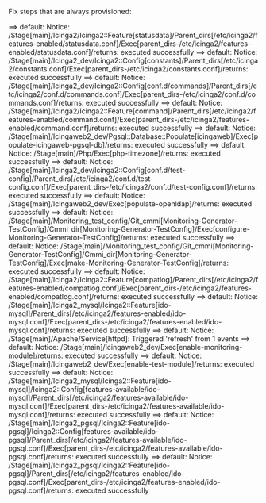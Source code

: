 Fix steps that are always provisioned:

==> default: Notice: /Stage[main]/Icinga2/Icinga2::Feature[statusdata]/Parent_dirs[/etc/icinga2/features-enabled/statusdata.conf]/Exec[parent_dirs-/etc/icinga2/features-enabled/statusdata.conf]/returns: executed successfully
==> default: Notice: /Stage[main]/Icinga2_dev/Icinga2::Config[constants]/Parent_dirs[/etc/icinga2/constants.conf]/Exec[parent_dirs-/etc/icinga2/constants.conf]/returns: executed successfully
==> default: Notice: /Stage[main]/Icinga2_dev/Icinga2::Config[conf.d/commands]/Parent_dirs[/etc/icinga2/conf.d/commands.conf]/Exec[parent_dirs-/etc/icinga2/conf.d/commands.conf]/returns: executed successfully
==> default: Notice: /Stage[main]/Icinga2/Icinga2::Feature[command]/Parent_dirs[/etc/icinga2/features-enabled/command.conf]/Exec[parent_dirs-/etc/icinga2/features-enabled/command.conf]/returns: executed successfully
==> default: Notice: /Stage[main]/Icingaweb2_dev/Pgsql::Database::Populate[icingaweb]/Exec[populate-icingaweb-pgsql-db]/returns: executed successfully
==> default: Notice: /Stage[main]/Php/Exec[php-timezone]/returns: executed successfully
==> default: Notice: /Stage[main]/Icinga2_dev/Icinga2::Config[conf.d/test-config]/Parent_dirs[/etc/icinga2/conf.d/test-config.conf]/Exec[parent_dirs-/etc/icinga2/conf.d/test-config.conf]/returns: executed successfully
==> default: Notice: /Stage[main]/Icingaweb2_dev/Exec[populate-openldap]/returns: executed successfully
==> default: Notice: /Stage[main]/Monitoring_test_config/Git_cmmi[Monitoring-Generator-TestConfig]/Cmmi_dir[Monitoring-Generator-TestConfig]/Exec[configure-Monitoring-Generator-TestConfig]/returns: executed successfully
==> default: Notice: /Stage[main]/Monitoring_test_config/Git_cmmi[Monitoring-Generator-TestConfig]/Cmmi_dir[Monitoring-Generator-TestConfig]/Exec[make-Monitoring-Generator-TestConfig]/returns: executed successfully
==> default: Notice: /Stage[main]/Icinga2/Icinga2::Feature[compatlog]/Parent_dirs[/etc/icinga2/features-enabled/compatlog.conf]/Exec[parent_dirs-/etc/icinga2/features-enabled/compatlog.conf]/returns: executed successfully
==> default: Notice: /Stage[main]/Icinga2_mysql/Icinga2::Feature[ido-mysql]/Parent_dirs[/etc/icinga2/features-enabled/ido-mysql.conf]/Exec[parent_dirs-/etc/icinga2/features-enabled/ido-mysql.conf]/returns: executed successfully
==> default: Notice: /Stage[main]/Apache/Service[httpd]: Triggered 'refresh' from 1 events
==> default: Notice: /Stage[main]/Icingaweb2_dev/Exec[enable-monitoring-module]/returns: executed successfully
==> default: Notice: /Stage[main]/Icingaweb2_dev/Exec[enable-test-module]/returns: executed successfully
==> default: Notice: /Stage[main]/Icinga2_mysql/Icinga2::Feature[ido-mysql]/Icinga2::Config[features-available/ido-mysql]/Parent_dirs[/etc/icinga2/features-available/ido-mysql.conf]/Exec[parent_dirs-/etc/icinga2/features-available/ido-mysql.conf]/returns: executed successfully
==> default: Notice: /Stage[main]/Icinga2_pgsql/Icinga2::Feature[ido-pgsql]/Icinga2::Config[features-available/ido-pgsql]/Parent_dirs[/etc/icinga2/features-available/ido-pgsql.conf]/Exec[parent_dirs-/etc/icinga2/features-available/ido-pgsql.conf]/returns: executed successfully
==> default: Notice: /Stage[main]/Icinga2_pgsql/Icinga2::Feature[ido-pgsql]/Parent_dirs[/etc/icinga2/features-enabled/ido-pgsql.conf]/Exec[parent_dirs-/etc/icinga2/features-enabled/ido-pgsql.conf]/returns: executed successfully
